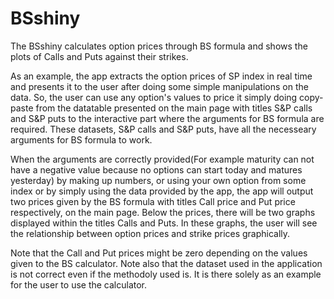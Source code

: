 # BSshiny

The BSshiny calculates option prices through BS formula and shows the plots of Calls and Puts against their strikes.

As an example, the app extracts the option prices of SP index in real time and presents it to the user after doing some simple manipulations on the data. So, the user can use any option's values to price it simply doing copy-paste from the datatable presented on the main page with titles S&P calls and S&P puts to the interactive part where the arguments for BS formula are required. These datasets, S&P calls and S&P puts, have all the necesseary arguments for BS formula to work.

When the arguments are correctly provided(For example maturity can not have a negative value because no options can start today and matures yesterday) by making up numbers, or using your own option from some index or by  simply using the data provided by the app, the app will output two prices given by the BS formula with titles Call price and Put price respectively, on the main page. Below the prices, there will be two graphs displayed within the titles Calls and Puts. In these graphs, the user will see the relationship between option prices and strike prices graphically.


Note that the Call and Put prices might be zero depending on the values given to the BS calculator.
Note also that the dataset used in the application is not correct even if the methodoly used is. It is there solely as an example for the user to use the calculator.
